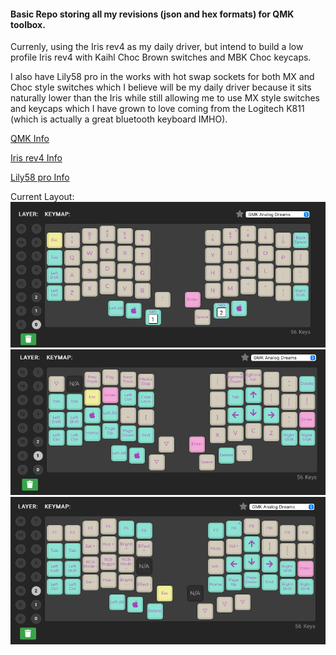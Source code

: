 #### Basic Repo storing all my revisions (json and hex formats) for QMK toolbox.  

Currenly, using the Iris rev4 as my daily driver, but intend to build a low profile Iris rev4 with
Kaihl Choc Brown switches and MBK Choc keycaps. 

I also have Lily58 pro in the works with hot swap sockets for both MX and Choc style switches which
I believe will be my daily driver because it sits naturally lower than the Iris while still
 allowing me to use MX style switches and keycaps which I have grown to love coming from the
  Logitech K811 (which is actually a great bluetooth keyboard IMHO).

[QMK Info](https://docs.qmk.fm)

[Iris rev4 Info](https://keeb.io/collections/iris-split-ergonomic-keyboard)

[Lily58 pro Info](https://boardsource.xyz/store/5ec9df84c6b834480de6c3d0)

Current Layout:
![Default Layer](https://github.com/DataDavD/mech_keyboards/blob/master/Iris_rev4/layout_rev12/layer_default.png)
![Layer 1](https://github.com/DataDavD/mech_keyboards/blob/master/Iris_rev4/layout_rev12/layer_1.png)
![Layer 2](https://github.com/DataDavD/mech_keyboards/blob/master/Iris_rev4/layout_rev12/layer_2.png)